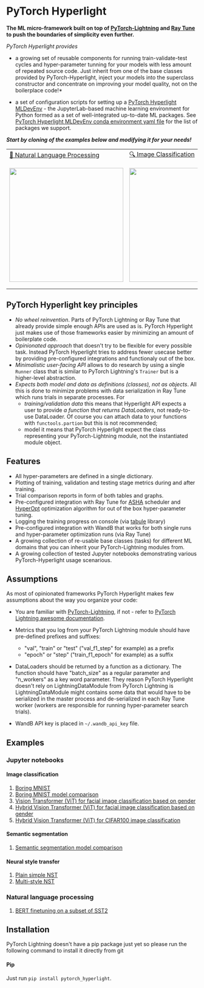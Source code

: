 # PyTorch Hyperlight

**The ML micro-framework built on top of [PyTorch-Lightning](https://pytorchlightning.ai/) and [Ray Tune](https://docs.ray.io/en/master/tune/) to push the boundaries of simplicity even further.**


*PyTorch Hyperlight provides* 
  * a growing set of reusable components for running train-validate-test cycles and hyper-parameter tunning for your models with less amount of repeated source code. Just inherit from one of the base classes provided by PyTorch-Hyperlight, inject your models into the superclass constructor and concentrate on improving your model quality, not on the boilerplace code!*
  
  * a set of configuration scripts for setting up a [PyTorch Hyperlight MLDevEnv](https://github.com/pgagarinov/pytorch-hyperlight/blob/main/products/jupyterlab-ml-devenv/README.md) - the JupyterLab-based machine learning environment for Python formed as a set of well-integrated up-to-date ML packages. See [PyTorch Hyperlight MLDevEnv conda environment yaml file](https://github.com/pgagarinov/pytorch-hyperlight/blob/main/products/jupyterlab-ml-devenv/mldevenv_conda_requirements.yml) for the list of packages we support.
 
***Start by cloning of the examples below and modifying it for your needs!***
  
| | | | |
|-|-|-|-|
| [📜 Natural Language Processing](#natural-language-processing)|[🔍 Image Classification](#image-classification) |[🌀 Semantic Segmentation](#semantic-segmentation) | [:loop: Neural Style Transfer](#neural-style-transfer)|
|[<img src="https://user-images.githubusercontent.com/4868370/108255335-2de09900-716d-11eb-8c79-70d32de4c99b.png" width="300">](#natural-language-processing)|[<img src="https://upload.wikimedia.org/wikipedia/commons/2/27/MnistExamples.png" width="300">](#image-classification) |[<img src="https://user-images.githubusercontent.com/4868370/108256729-e78c3980-716e-11eb-96f0-789b96f0af4b.png" width="300">](#semantic-segmentation)<br> <sup><sub>source: https://cs.stanford.edu/~roozbeh/pascal-context/</sub></sup> | [<img class="animated-gif" src="https://user-images.githubusercontent.com/4868370/105389270-b6c8eb00-5c28-11eb-9362-dd1c038b18a2.gif" width="300">](#neural-style-transfer)|


## PyTorch Hyperlight key principles
 * *No wheel reinvention*. Parts of PyTorch Lightning or Ray Tune that already provide simple enough APIs are used as is. PyTorch Hyperlight just makes use of those frameworks easier by minimizing an amount of boilerplate code.
 * *Opinionated approach* that doesn't try to be flexible for every possible task. Instead PyTorch Hyperlight tries to address fewer usecase better by providing pre-configured integrations and functionaly out of the box. 
 * *Minimalistic user-facing API* allows to do research by using a single `Runner` class that is similar to PyTorch Lightning's `Trainer` but is a higher-level abstraction.
 * *Expects both model and data as definitions (classes), not as objects*. All this is done to minimize problems with data serialization in Ray Tune which runs trials in separate processes. For
    * *training/validation data* this means that Hyperlight API expects a user to provide *a function that returns DataLoaders*, not ready-to-use DataLoader. Of course you can attach data to your functions with `functools.partion` but this is not recommended;
    * model it means that PyTorch Hyperlight expect the class representing your PyTorch-Lightning module, not the instantiated module object.

## Features 
 * All hyper-parameters are defined in a single dictionary.
 * Plotting of training, validation and testing stage metrics during and after training.
 * Trial comparison reports in form of both tables and graphs.
 * Pre-configured integration with Ray Tune for [ASHA](https://docs.ray.io/en/master/tune/api_docs/schedulers.html#tune-scheduler-hyperband) scheduler and [HyperOpt](https://docs.ray.io/en/latest/tune/api_docs/suggestion.html#hyperopt-tune-suggest-hyperopt-hyperoptsearch) optimization algorithm for out of the box hyper-parameter tuning.
 * Logging the training progress on console (via [tabule](https://github.com/astanin/python-tabulate) library)
 * Pre-configured integration with WandB that works for both single runs and hyper-parameter optimization runs (via Ray Tune)
 * A growing collection of re-usable base classes (tasks) for different ML domains that you can inherit your PyTorch-Lightning modules from.
 * A growing collection of tested Jupyter notebooks demonstrating various PyTorch-Hyperlight usage scenarious.
 
## Assumptions
As most of opinionated frameworks PyTorch Hyperlight makes few assumptions about the way you organize your code:

* You are familiar with [PyTorch-Lightning](https://pytorchlightning.ai/), if not - refer to [PyTorch Lightning awesome documentation](https://pytorch-lightning.readthedocs.io/en/stable/).

* Metrics that you log from your PyTorch Lightning module should have pre-defined prefixes and suffixes:
     * "val", "train" or "test" ("val_f1_step" for example) as a prefix
     * "epoch" or "step" ("train_f1_epoch" for example) as a suffix
     
* DataLoaders should be returned by a function as a dictionary. The function should have "batch_size" as a regular parameter and "n_workers" as a key word parameter. They reason PyTorch Hyperlight doesn't rely on LightningDataModule from PyTorch Lightning is LightningDataModule might contains some data that would have to be serialized in the master process and de-serialized in each Ray Tune worker (workers are responsible for running hyper-parameter search trials).
* WandB API key is placed in `~/.wandb_api_key` file.

## Examples
### Jupyter notebooks
#### Image classification
1. [Boring MNIST](https://github.com/pgagarinov/pytorch-hyperlight/blob/main/products/examples/image_classification/boring_mnist.ipynb)
2. [Boring MNIST model comparison](https://github.com/pgagarinov/pytorch-hyperlight/blob/main/products/examples/image_classification/boring_mnist_model_comparison.ipynb)
3. [Vision Transformer (ViT) for facial image classification based on gender](https://github.com/pgagarinov/pytorch-hyperlight/blob/main/products/examples/image_classification/face_image_classification_gender_vision_transformer.ipynb)
4. [Hybrid Vision Transformer (ViT) for facial image classification based on gender](https://github.com/pgagarinov/pytorch-hyperlight/blob/main/products/examples/image_classification/face_image_classification_gender_hybrid_vision_transformer.ipynb)
5. [Hybrid Vision Transformer (ViT) for CIFAR100 image classification](https://github.com/pgagarinov/pytorch-hyperlight/blob/main/products/examples/image_classification/cifar100_image_classification_hybrid_vision_transformer.ipynb)
#### Semantic segmentation
1. [Semantic segmentation model comparison](https://github.com/pgagarinov/pytorch-hyperlight/blob/main/products/examples/semantic_segmentation/semantic_segmentation_model_comparison.ipynb)

#### Neural style transfer
1. [Plain simple NST](https://github.com/pgagarinov/pytorch-hyperlight/blob/main/products/examples/nst/plain_simple_nst.ipynb)
2. [Multi-style NST](https://github.com/pgagarinov/pytorch-hyperlight/blob/main/products/examples/nst/multi_style_nst.ipynb)

### Natural language processing
1. [BERT finetuning on a subset of SST2](https://github.com/pgagarinov/pytorch-hyperlight/blob/main/products/examples/nlp/bert_sst2_subset_finetuning.ipynb)

## Installation
PyTorch Lightning doesn't have a pip package just yet so please run the following command to install it directly from git

#### Pip
Just run `pip install pytorch_hyperlight`.
